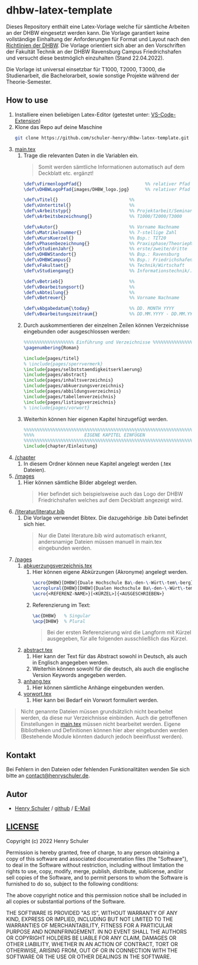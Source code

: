 # dhbw-latex-template
Dieses Repository enthält eine Latex-Vorlage welche für sämtliche Arbeiten an der DHBW eingesetzt werden kann. Die Vorlage garantiert keine vollständige Einhaltung der Anforderungen für Format und Layout nach den [Richtlinien der DHBW](https://www.ravensburg.dhbw.de/fileadmin/user_upload/Dokumente/Dokumente_fuer_Studierende/191212_Leitlinien_Praxismodule_Studien_Bachelorarbeiten.pdf).
Die Vorlage orientiert sich aber an den Vorschriften der Fakultät Technik an der DHBW Ravensburg Campus Friedrichshafen und versucht diese bestmöglich einzuhalten (Stand 22.04.2022).

Die Vorlage ist universal einsetzbar für T1000, T2000, T3000, die Studienarbeit, die Bachelorarbeit, sowie sonstige Projekte während der Theorie-Semester.

## How to use
1. Installiere einen beliebigen Latex-Editor (getestet unter: [VS-Code-Extension](https://github.com/James-Yu/LaTeX-Workshop/wiki/Install))
1. Klone das Repo auf deine Maschine
    ```sh
    git clone https://github.com/schuler-henry/dhbw-latex-template.git
    ```
1. [main.tex](main.tex)
   1. Trage die relevanten Daten in die Variablen ein.
      > Somit werden sämtliche Informationen automatisch auf dem Deckblatt etc. ergänzt!
      ```tex
      \def\vFirmenlogoPfad{}                        %% relativer Pfad Bsp.: images/Firmenlogo.png
      \def\vDHBWLogoPfad{images/DHBW_logo.jpg}      %% relativer Pfad Bsp.: images/DHBW_logo.jpg

      \def\vTitel{}                           %% 
      \def\vUntertitel{}                      %% 
      \def\vArbeitstyp{}                      %% Projektarbeit/Seminararbeit/Bachelorarbeit
      \def\vArbeitsbezeichnung{}              %% T1000/T2000/T3000

      \def\vAutor{}                           %% Vorname Nachname
      \def\vMatrikelnummer{}                  %% 7-stellige Zahl
      \def\vKursKuerzel{}                     %% Bsp.: TIT20
      \def\vPhasenbezeichnung{}               %% Praxisphase/Theoriephase
      \def\vStudienJahr{}                     %% erste/zweite/dritte
      \def\vDHBWStandort{}                    %% Bsp.: Ravensburg
      \def\vDHBWCampus{}                      %% Bsp.: Friedrichshafen
      \def\vFakultaet{}                       %% Technik/Wirtschaft
      \def\vStudiengang{}                     %% Informationstechnik/...

      \def\vBetrieb{}                         %% 
      \def\vBearbeitungsort{}                 %% 
      \def\vAbteilung{}                       %% 
      \def\vBetreuer{}                        %% Vorname Nachname

      \def\vAbgabedatum{\today}               %% DD. MONTH YYYY
      \def\vBearbeitungszeitraum{}            %% DD.MM.YYYY - DD.MM.YYYY
      ```
   1. Durch auskommentieren der einzelnen Zeilen können Verzeichnisse eingebunden oder ausgeschlossen werden:
      ```tex
      %%%%%%%%%%%%%%%%%%% Einführung und Verzeichnisse %%%%%%%%%%%%%%%%%%%
      \pagenumbering{Roman}

      \include{pages/titel}
      % \include{pages/sperrvermerk}
      \include{pages/selbststaendigkeitserklaerung}
      \include{pages/abstract}
      \include{pages/inhaltsverzeichnis}
      \include{pages/abkuerzungsverzeichnis}
      \include{pages/abbildungsverzeichnis}
      \include{pages/tabellenverzeichnis}
      \include{pages/listingsverzeichnis}
      % \include{pages/vorwort}
      ```
   2. Weiterhin können hier eigenen Kapitel hinzugefügt werden.
      ```tex
      %%%%%%%%%%%%%%%%%%%%%%%%%%%%%%%%%%%%%%%%%%%%%%%%%%%%%%%%%%%%%%%%%%%%
      %%%%                   EIGENE KAPITEL EINFÜGEN                  %%%%
      %%%%%%%%%%%%%%%%%%%%%%%%%%%%%%%%%%%%%%%%%%%%%%%%%%%%%%%%%%%%%%%%%%%%
      \include{chapter/Einleitung}
      ```
2. [/chapter](chapter)
   1. In diesem Ordner können neue Kapitel angelegt werden (.tex Dateien).
3. [/images](images)
   1. Hier können sämtliche Bilder abgelegt werden.
      > Hier befindet sich beispielsweise auch das Logo der DHBW Friedrichshafen welches auf dem Deckblatt angezeigt wird.
4. [/literatur/literatur.bib](literatur/literatur.bib)
   1. Die Vorlage verwendet Bibtex. Die dazugehörige .bib Datei befindet sich hier.
      > Nur die Datei literature.bib wird automatisch erkannt, andersnamige Dateien müssen manuell in main.tex eingebunden werden.
5. [/pages](pages)
   1. [abkuerzungsverzeichnis.tex](pages/abkuerzungsverzeichnis.tex)
      1. Hier können eigene Abkürzungen (Akronyme) angelegt werden.
          ```tex
          \acro{DHBW}[DHBW]{Duale Hochschule Ba\-den-\-Würt\-tem\-berg}
          \acroplural{DHBW}[DHBW]{Dualen Hochschule Ba\-den-\-Würt\-tem\-berg}
          \acro{<REFERENZ-NAME>}[<KÜRZEL>]{<AUSGESCHRIEBEN>}
          ```
      2. Referenzierung im Text:
          ```tex
          \ac{DHBW}   % Singular
          \acp{DHBW}  % Plural
          ```
          > Bei der ersten Referenzierung wird die Langform mit Kürzel ausgegeben, für alle folgenden ausschließlich das Kürzel.
   2. [abstract.tex](pages/abstract.tex)
      1. Hier kann der Text für das Abstract sowohl in Deutsch, als auch in Englisch angegeben werden.
      2. Weiterhin können sowohl für die deutsch, als auch die englische Version Keywords angegeben werden.
   3. [anhang.tex](pages/anhang.tex)
      1. Hier können sämtliche Anhänge eingebunden werden.
   4. [vorwort.tex](pages/vorwort.tex)
      1. Hier kann bei Bedarf ein Vorwort formuliert werden.

> Nicht genannte Dateien müssen grundsätzlich nicht bearbeitet werden, da diese nur Verzeichnisse einbinden.
> Auch die getroffenen Einstellungen in [main.tex](main.tex) müssen nicht bearbeitet werden.
> Eigene Bibliotheken und Definitionen können hier aber eingebunden werden (Bestehende Module könnten dadurch jedoch beeinflusst werden).

## Kontakt
Bei Fehlern in den Dateien oder fehlenden Funktionalitäten wenden Sie sich bitte an [contact@henryschuler.de](mailto:contact@henryschuler.de?subject=[GitHub]%20dhbw-latex-template).


## Autor
* [Henry Schuler](https://henryschuler.de) / [github](https://github.com/schuler-henry) / [E-Mail](mailto:contact@henryschuler.de?subject=[GitHub]%20dhbw-latex-template)

## [LICENSE](LICENSE)
Copyright (c) 2022 Henry Schuler

Permission is hereby granted, free of charge, to any person obtaining a copy
of this software and associated documentation files (the "Software"), to deal
in the Software without restriction, including without limitation the rights
to use, copy, modify, merge, publish, distribute, sublicense, and/or sell
copies of the Software, and to permit persons to whom the Software is
furnished to do so, subject to the following conditions:

The above copyright notice and this permission notice shall be included in all
copies or substantial portions of the Software.

THE SOFTWARE IS PROVIDED "AS IS", WITHOUT WARRANTY OF ANY KIND, EXPRESS OR
IMPLIED, INCLUDING BUT NOT LIMITED TO THE WARRANTIES OF MERCHANTABILITY,
FITNESS FOR A PARTICULAR PURPOSE AND NONINFRINGEMENT. IN NO EVENT SHALL THE
AUTHORS OR COPYRIGHT HOLDERS BE LIABLE FOR ANY CLAIM, DAMAGES OR OTHER
LIABILITY, WHETHER IN AN ACTION OF CONTRACT, TORT OR OTHERWISE, ARISING FROM,
OUT OF OR IN CONNECTION WITH THE SOFTWARE OR THE USE OR OTHER DEALINGS IN THE
SOFTWARE.
